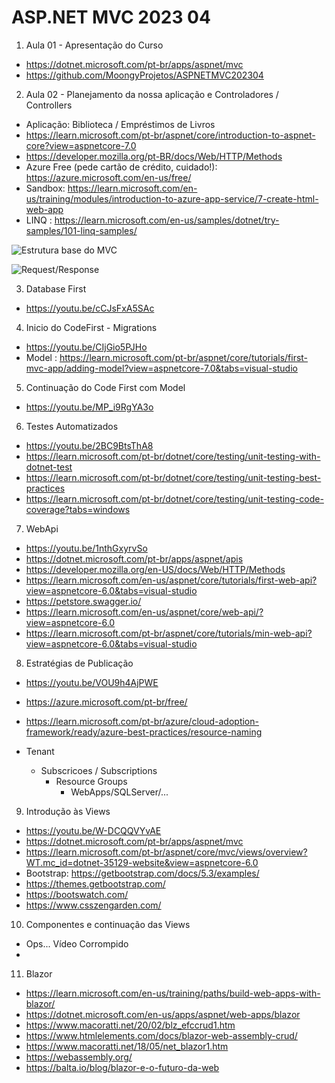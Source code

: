 # ASP.NET MVC 2023 04

1. Aula 01 - Apresentação do Curso
- https://dotnet.microsoft.com/pt-br/apps/aspnet/mvc
- https://github.com/MoongyProjetos/ASPNETMVC202304


2. Aula 02 - Planejamento da nossa aplicação e Controladores / Controllers
- Aplicação: Biblioteca / Empréstimos de Livros 
- https://learn.microsoft.com/pt-br/aspnet/core/introduction-to-aspnet-core?view=aspnetcore-7.0
- https://developer.mozilla.org/pt-BR/docs/Web/HTTP/Methods
- Azure Free (pede cartão de crédito, cuidado!): https://azure.microsoft.com/en-us/free/
- Sandbox: https://learn.microsoft.com/en-us/training/modules/introduction-to-azure-app-service/7-create-html-web-app
- LINQ : https://learn.microsoft.com/en-us/samples/dotnet/try-samples/101-linq-samples/

![Estrutura base do MVC](https://qph.cf2.quoracdn.net/main-qimg-3736ee98eff0c8148e2372d2b693f0ce)

![Request/Response](https://www.ryadel.com/wp-content/uploads/2018/06/http-request-response-flow-diagram.png)


3. Database First
- https://youtu.be/cCJsFxA5SAc


4. Inicio do CodeFirst - Migrations
- https://youtu.be/CIjGio5PJHo
- Model : https://learn.microsoft.com/pt-br/aspnet/core/tutorials/first-mvc-app/adding-model?view=aspnetcore-7.0&tabs=visual-studio


5. Continuação do Code First com Model
- https://youtu.be/MP_i9RgYA3o

6. Testes Automatizados
- https://youtu.be/2BC9BtsThA8
- https://learn.microsoft.com/pt-br/dotnet/core/testing/unit-testing-with-dotnet-test
- https://learn.microsoft.com/pt-br/dotnet/core/testing/unit-testing-best-practices
- https://learn.microsoft.com/pt-br/dotnet/core/testing/unit-testing-code-coverage?tabs=windows


7. WebApi
- https://youtu.be/1nthGxyrvSo
- https://dotnet.microsoft.com/pt-br/apps/aspnet/apis
- https://developer.mozilla.org/en-US/docs/Web/HTTP/Methods 
- https://learn.microsoft.com/en-us/aspnet/core/tutorials/first-web-api?view=aspnetcore-6.0&tabs=visual-studio
- https://petstore.swagger.io/
- https://learn.microsoft.com/en-us/aspnet/core/web-api/?view=aspnetcore-6.0
- https://learn.microsoft.com/pt-br/aspnet/core/tutorials/min-web-api?view=aspnetcore-6.0&tabs=visual-studio


8. Estratégias de Publicação
- https://youtu.be/VOU9h4AjPWE
- https://azure.microsoft.com/pt-br/free/
- https://learn.microsoft.com/pt-br/azure/cloud-adoption-framework/ready/azure-best-practices/resource-naming

- Tenant
    - Subscricoes / Subscriptions
        - Resource Groups
            -  WebApps/SQLServer/...


9. Introdução às Views
- https://youtu.be/W-DCQQVYvAE
- https://dotnet.microsoft.com/pt-br/apps/aspnet/mvc
- https://learn.microsoft.com/pt-br/aspnet/core/mvc/views/overview?WT.mc_id=dotnet-35129-website&view=aspnetcore-6.0
- Bootstrap: https://getbootstrap.com/docs/5.3/examples/
- https://themes.getbootstrap.com/
- https://bootswatch.com/
- https://www.csszengarden.com/

10. Componentes e continuação das Views
- Ops... Vídeo Corrompido
- 

11. Blazor
- https://learn.microsoft.com/en-us/training/paths/build-web-apps-with-blazor/
- https://dotnet.microsoft.com/en-us/apps/aspnet/web-apps/blazor
- https://www.macoratti.net/20/02/blz_efccrud1.htm
- https://www.htmlelements.com/docs/blazor-web-assembly-crud/
- https://www.macoratti.net/18/05/net_blazor1.htm
- https://webassembly.org/
- https://balta.io/blog/blazor-e-o-futuro-da-web
